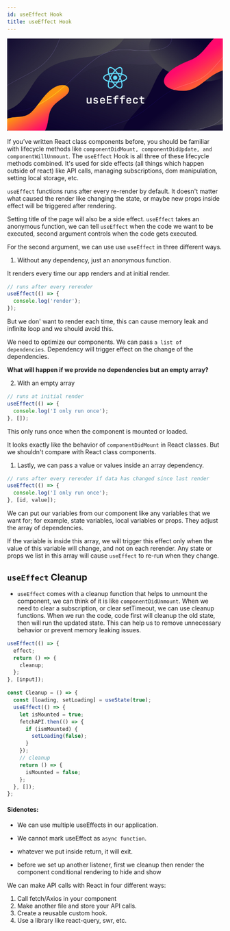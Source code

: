 ```yaml
---
id: useEffect Hook
title: useEffect Hook
---
```


![img](../static/img/useeffect-hook.jpg)

If you’ve written React class components before, you should be familiar with lifecycle methods like `componentDidMount, componentDidUpdate, and componentWillUnmount`. The `useEffect` Hook is all three of these lifecycle methods combined. It's used for side effects (all things which happen outside of react) like API calls, managing subscriptions, dom manipulation, setting local storage, etc.

`useEffect` functions runs after every re-render by default.
It doesn't matter what caused the render like changing the state, or maybe new props inside effect will be triggered after rendering.

Setting title of the page will also be a side effect.
`useEffect` takes an anonymous function, we can tell `useEffect` when the code we want to be executed, second argument controls when the code gets executed.

For the second argument, we can use use `useEffect` in three different ways.

1. Without any dependency, just an anonymous function.

It renders every time our app renders and at initial render.

```javascript
// runs after every rerender
useEffect(() => {
  console.log('render');
});
```

But we don' want to render each time, this can cause memory leak and infinite loop and we should avoid this.

We need to optimize our components. We can pass `a list of dependencies`. Dependency will trigger effect on the change of the dependencies.

**What will happen if we provide no dependencies but an empty array?**

2. With an empty array

```javascript
// runs at initial render
useEffect(() => {
  console.log('I only run once');
}, []);
```

This only runs once when the component is mounted or loaded.

It looks exactly like the behavior of `componentDidMount` in React classes. But we shouldn't compare with React class components.

1. Lastly, we can pass a value or values inside an array dependency.

```javascript
// runs after every rerender if data has changed since last render
useEffect(() => {
  console.log('I only run once');
}, [id, value]);
```

We can put our variables from our component like any variables that we want for; for example, state variables, local variables or props.
They adjust the array of dependencies.

If the variable is inside this array, we will trigger this effect only when the value of this variable will change, and not on each rerender. Any state or props we list in this array will cause `useEffect` to re-run when they change.

## `useEffect` Cleanup

- `useEffect` comes with a cleanup function that helps to unmount the component, we can think of it is like `componentDidUnmount`. When we need to clear a subscription, or clear setTimeout, we can use cleanup functions. When we run the code, code first will cleanup the old state, then will run the updated state. This can help us to remove unnecessary behavior or prevent memory leaking issues.

```javascript
useEffect(() => {
  effect;
  return () => {
    cleanup;
  };
}, [input]);
```

```javascript
const Cleanup = () => {
  const [loading, setLoading] = useState(true);
  useEffect(() => {
    let isMounted = true;
    fetchAPI.then(() => {
      if (ismMounted) {
        setLoading(false);
      }
    });
    // cleanup
    return () => {
      isMounted = false;
    };
  }, []);
};
```

#### Sidenotes:

- We can use multiple useEffects in our application.
- We cannot mark useEffect as `async function`.

- whatever we put inside return, it will exit.
- before we set up another listener, first we cleanup then render the component
  conditional rendering to hide and show

We can make API calls with React in four different ways:

1. Call fetch/Axios in your component
2. Make another file and store your API calls.
3. Create a reusable custom hook.
4. Use a library like react-query, swr, etc.
